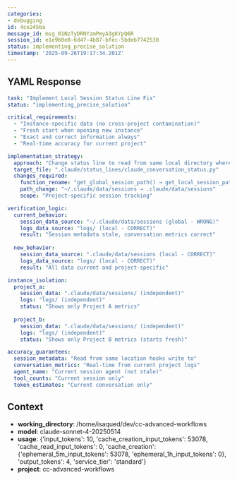 ```yaml
---
categories:
- debugging
id: 4ce245ba
message_id: msg_01NzTyDRNYzmPmyA3gKYpQ6R
session_id: e1e960e8-6d47-4b87-bfec-5bdeb7742538
status: implementing_precise_solution
timestamp: '2025-09-26T19:17:34.201Z'
---
```


## YAML Response

```yaml
task: "Implement Local Session Status Line Fix"
status: "implementing_precise_solution"

critical_requirements:
  - "Instance-specific data (no cross-project contamination)"
  - "Fresh start when opening new instance"
  - "Exact and correct information always"
  - "Real-time accuracy for current project"

implementation_strategy:
  approach: "Change status line to read from same local directory where hooks write"
  target_file: ".claude/status_lines/claude_conversation_status.py"
  changes_required:
    function_rename: "get_global_session_path() → get_local_session_path()"
    path_change: "~/.claude/data/sessions → .claude/data/sessions"
    scope: "Project-specific session tracking"

verification_logic:
  current_behavior:
    session_data_source: "~/.claude/data/sessions (global - WRONG)"
    logs_data_source: "logs/ (local - CORRECT)"
    result: "Session metadata stale, conversation metrics correct"
  
  new_behavior:
    session_data_source: ".claude/data/sessions (local - CORRECT)"
    logs_data_source: "logs/ (local - CORRECT)" 
    result: "All data current and project-specific"

instance_isolation:
  project_a: 
    session_data: ".claude/data/sessions/ (independent)"
    logs: "logs/ (independent)"
    status: "Shows only Project A metrics"
  
  project_b:
    session_data: ".claude/data/sessions/ (independent)" 
    logs: "logs/ (independent)"
    status: "Shows only Project B metrics (starts fresh)"

accuracy_guarantees:
  session_metadata: "Read from same location hooks write to"
  conversation_metrics: "Real-time from current project logs"
  agent_name: "Current session agent (not stale)"
  tool_counts: "Current session only"
  token_estimates: "Current conversation only"
```

## Context

- **working_directory**: /home/isaqued/dev/cc-advanced-workflows
- **model**: claude-sonnet-4-20250514
- **usage**: {'input_tokens': 10, 'cache_creation_input_tokens': 53078, 'cache_read_input_tokens': 0, 'cache_creation': {'ephemeral_5m_input_tokens': 53078, 'ephemeral_1h_input_tokens': 0}, 'output_tokens': 4, 'service_tier': 'standard'}
- **project**: cc-advanced-workflows

